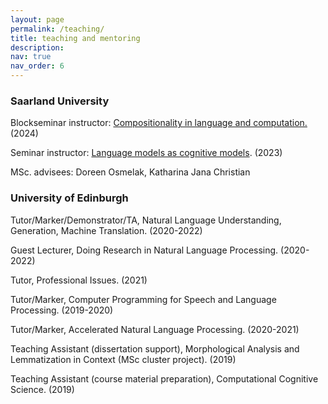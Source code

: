 ```yaml
---
layout: page
permalink: /teaching/
title: teaching and mentoring
description: 
nav: true
nav_order: 6
---
```



<h3 class="year">Saarland University</h3>

Blockseminar instructor: <a href="https://lacoco-lab.github.io/courses/compositionality-2024/">Compositionality in language and computation.</a> (2024)

Seminar instructor: <a href="https://lacoco-lab.github.io/courses/langmod-cogmod-2023/">Language models as cognitive models</a>. (2023)

MSc. advisees: Doreen Osmelak, Katharina Jana Christian



<h3 class="year">University of Edinburgh</h3>

Tutor/Marker/Demonstrator/TA, Natural Language Understanding, Generation, Machine Translation. (2020-2022)

Guest Lecturer, Doing Research in Natural Language Processing. (2020-2022)

Tutor, Professional Issues. (2021)

Tutor/Marker, Computer Programming for Speech and Language Processing. (2019-2020)

Tutor/Marker, Accelerated Natural Language Processing. (2020-2021)

Teaching Assistant (dissertation support), Morphological Analysis and Lemmatization in Context (MSc cluster project). (2019)

Teaching Assistant (course material preparation), Computational Cognitive Science. (2019)
